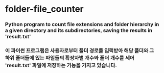 # folder-file_counter

### Python program to count file extensions and folder hierarchy in a given directory and its subdirectories, saving the results in 'result.txt'
### 이 파이썬 프로그램은 사용자로부터 폴더 경로를 입력받아 해당 폴더와 그 하위 폴더들에 있는 파일들의 확장자별 개수와 폴더 개수를 세어 'result.txt' 파일에 저장하는 기능을 가지고 있습니다.

